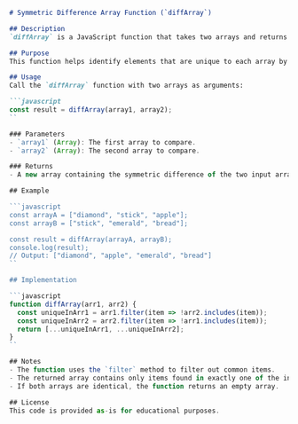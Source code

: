```markdown
# Symmetric Difference Array Function (`diffArray`)

## Description
`diffArray` is a JavaScript function that takes two arrays and returns a new array containing items that are **only in one** of the input arrays, not in both. This is known as the *symmetric difference*.

## Purpose
This function helps identify elements that are unique to each array by comparing their contents and filtering out the common items.

## Usage
Call the `diffArray` function with two arrays as arguments:

```javascript
const result = diffArray(array1, array2);
``

### Parameters
- `array1` (Array): The first array to compare.
- `array2` (Array): The second array to compare.

### Returns
- A new array containing the symmetric difference of the two input arrays.

## Example

```javascript
const arrayA = ["diamond", "stick", "apple"];
const arrayB = ["stick", "emerald", "bread"];

const result = diffArray(arrayA, arrayB);
console.log(result); 
// Output: ["diamond", "apple", "emerald", "bread"]
``

## Implementation

```javascript
function diffArray(arr1, arr2) {
  const uniqueInArr1 = arr1.filter(item => !arr2.includes(item));
  const uniqueInArr2 = arr2.filter(item => !arr1.includes(item));
  return [...uniqueInArr1, ...uniqueInArr2];
}
``

## Notes
- The function uses the `filter` method to filter out common items.
- The returned array contains only items found in exactly one of the input arrays.
- If both arrays are identical, the function returns an empty array.

## License
This code is provided as-is for educational purposes.
